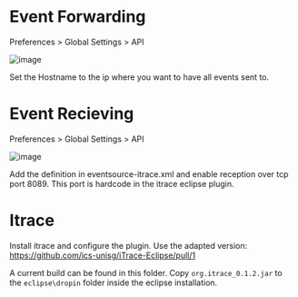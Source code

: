 # Event Forwarding

Preferences > Global Settings > API

![image](https://user-images.githubusercontent.com/2293142/121386317-2fb3af80-c94a-11eb-8d97-a596373646eb.png)

Set the Hostname to the ip where you want to have all events sent to.

# Event Recieving

Preferences > Global Settings > API

![image](https://user-images.githubusercontent.com/2293142/121386530-5eca2100-c94a-11eb-9de1-57f8bb17fb81.png)

Add the definition in eventsource-itrace.xml and enable reception over tcp port 8089. This port is hardcode in the itrace eclipse plugin.

# Itrace

Install itrace and configure the plugin. Use the adapted version: https://github.com/ics-unisg/iTrace-Eclipse/pull/1

A current build can be found in this folder. Copy `org.itrace_0.1.2.jar` to the `eclipse\dropin` folder inside the eclipse installation.
